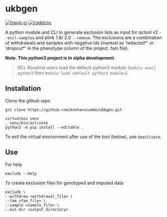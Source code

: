 ukbgen
===

[![travis-ci](https://travis-ci.com/kenhanscombe/ukbgen.svg?branch=master)](https://travis-ci.com/github/kenhanscombe/ukbgen)
[![codecov](https://codecov.io/gh/kenhanscombe/ukbgen/branch/master/graph/badge.svg)](https://codecov.io/gh/kenhanscombe/ukbgen)

A python module and CLI to generate exclusion lists as input for
qctool v2 `--excl-samples` and plink 1.9/ 2.0 `--remove`. The
exclusions are a combination of withdrawals and samples with negative
ids (marked as 'redacted*' or 'dropout*' in the phenotype column of
the project .fam file).

**Note. This python3 project is in alpha development**.

> KCL Rosalind users load the default python3 module (`module avail python3` then `module load <default_python3_module>`).

## Installation

Clone the github repo

```{bash}
git clone https://github.com/kenhanscombe/ukbgen.git

virtualenv venv
. venv/bin/activate
python3 -m pip install --editable .
```

To exit the virtual environment after use of the tool (below), use `deactivate`.

## Use

For help

```{bash}
exclude --help
```

To create exclusion files for genotyped and imputed data

```{bash}
exclude \
--withdraw <withdrawal_file> \
--fam <fam_file> \
--sample <sample_file> \
--out-dir <output_directory>
```
